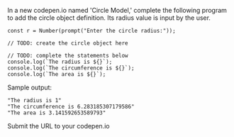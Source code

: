 In a new codepen.io named 'Circle Model,' complete the following program to add the circle object definition. Its radius value is input by the user.

```
const r = Number(prompt("Enter the circle radius:")); 

// TODO: create the circle object here

// TODO: complete the statements below
console.log(`The radius is ${}`);
console.log(`The circumference is ${}`);  
console.log(`The area is ${}`);
```

Sample output:

```
"The radius is 1"
"The circumference is 6.283185307179586"
"The area is 3.141592653589793"
```

Submit the URL to your codepen.io
